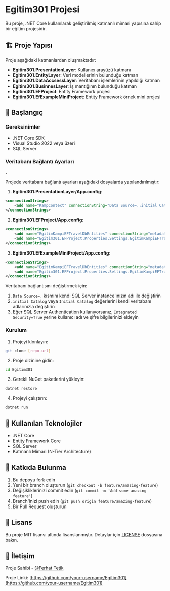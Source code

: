 # Egitim301 Projesi

Bu proje, .NET Core kullanılarak geliştirilmiş katmanlı mimari yapısına sahip bir eğitim projesidir.

## 🏗️ Proje Yapısı

Proje aşağıdaki katmanlardan oluşmaktadır:

- **Egitim301.PresentationLayer**: Kullanıcı arayüzü katmanı
- **Egitim301.EntityLayer**: Veri modellerinin bulunduğu katman
- **Egitim301.DataAccsessLayer**: Veritabanı işlemlerinin yapıldığı katman
- **Egitim301.BusinnesLayer**: İş mantığının bulunduğu katman
- **Egitim301.EFProject**: Entity Framework projesi
- **Egitim301.EfExampleMiniProject**: Entity Framework örnek mini projesi

## 🚀 Başlangıç

### Gereksinimler

- .NET Core SDK
- Visual Studio 2022 veya üzeri
- SQL Server

### Veritabanı Bağlantı Ayarları 
    .

Projede veritabanı bağlantı ayarları aşağıdaki dosyalarda yapılandırılmıştır:

1. **Egitim301.PresentationLayer/App.config**:
```xml
<connectionStrings>
    <add name="KampContext" connectionString="Data Source=.;initial Catalog=EgitimKampi301Db;Integrated Security=True" providerName="System.Data.SqlClient" />
</connectionStrings>
```

2. **Egitim301.EFProject/App.config**:
```xml
<connectionStrings>
    <add name="EgitimKampiEFTravelDbEntities" connectionString="metadata=res://*/Model1.csdl|res://*/Model1.ssdl|res://*/Model1.msl;provider=System.Data.SqlClient;provider connection string=&quot;data source=.;initial catalog=EgitimKampiEFTravelDb;integrated security=True;trustservercertificate=True;MultipleActiveResultSets=True;App=EntityFramework&quot;" providerName="System.Data.EntityClient" />
    <add name="Egitim301.EFProject.Properties.Settings.EgitimKampiEFTravelDbConnectionString" connectionString="Data Source=.;Initial Catalog=EgitimKampiEFTravelDb;Integrated Security=True;TrustServerCertificate=True" providerName="System.Data.SqlClient" />
</connectionStrings>
```

3. **Egitim301.EfExampleMiniProject/App.config**:
```xml
<connectionStrings>
    <add name="EgitimKampiEFTravelDbEntities" connectionString="metadata=res://*/Model1.csdl|res://*/Model1.ssdl|res://*/Model1.msl;provider=System.Data.SqlClient;provider connection string=&quot;data source=.;initial catalog=EgitimKampiEFTravelDb;integrated security=True;trustservercertificate=True;MultipleActiveResultSets=True;App=EntityFramework&quot;" providerName="System.Data.EntityClient" />
    <add name="Egitim301.EFProject.Properties.Settings.EgitimKampiEFTravelDbConnectionString" connectionString="Data Source=.;Initial Catalog=EgitimKampiEFTravelDb;Integrated Security=True;TrustServerCertificate=True" providerName="System.Data.SqlClient" />
</connectionStrings>
```

Veritabanı bağlantısını değiştirmek için:
1. `Data Source=.` kısmını kendi SQL Server instance'ınızın adı ile değiştirin
2. `initial Catalog` veya `Initial Catalog` değerlerini kendi veritabanı adlarınızla değiştirin
3. Eğer SQL Server Authentication kullanıyorsanız, `Integrated Security=True` yerine kullanıcı adı ve şifre bilgilerinizi ekleyin

### Kurulum

1. Projeyi klonlayın:
```bash
git clone [repo-url]
```

2. Proje dizinine gidin:
```bash
cd Egitim301
```

3. Gerekli NuGet paketlerini yükleyin:
```bash
dotnet restore
```

4. Projeyi çalıştırın:
```bash
dotnet run
```

## 📝 Kullanılan Teknolojiler

- .NET Core
- Entity Framework Core
- SQL Server
- Katmanlı Mimari (N-Tier Architecture)

## 🤝 Katkıda Bulunma

1. Bu depoyu fork edin
2. Yeni bir branch oluşturun (`git checkout -b feature/amazing-feature`)
3. Değişikliklerinizi commit edin (`git commit -m 'Add some amazing feature'`)
4. Branch'inizi push edin (`git push origin feature/amazing-feature`)
5. Bir Pull Request oluşturun

## 📄 Lisans

Bu proje MIT lisansı altında lisanslanmıştır. Detaylar için [LICENSE](LICENSE) dosyasına bakın.

## 📧 İletişim

Proje Sahibi - [@Ferhat Tetik](https://github.com/FerhatTetik)

Proje Linki: [https://github.com/your-username/Egitim301](https://github.com/your-username/Egitim301)
